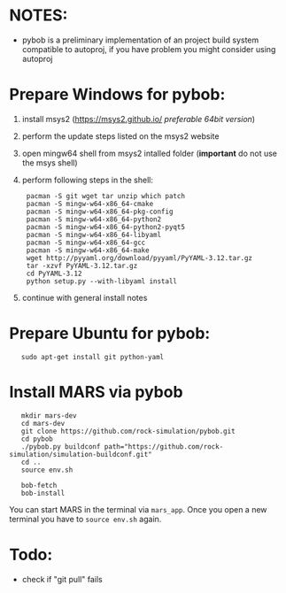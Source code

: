 # NOTES:

  - pybob is a preliminary implementation of an project build system compatible
     to autoproj, if you have problem you might consider using autoproj

# Prepare Windows for pybob:

  1. install msys2 (https://msys2.github.io/ *preferable 64bit version*)
  2. perform the update steps listed on the msys2 website
  3. open mingw64 shell from msys2 intalled folder
     (**important** do not use the msys shell)
  4. perform following steps in the shell:

          pacman -S git wget tar unzip which patch
          pacman -S mingw-w64-x86_64-cmake
          pacman -S mingw-w64-x86_64-pkg-config
          pacman -S mingw-w64-x86_64-python2
          pacman -S mingw-w64-x86_64-python2-pyqt5
          pacman -S mingw-w64-x86_64-libyaml
          pacman -S mingw-w64-x86_64-gcc
          pacman -S mingw-w64-x86_64-make
          wget http://pyyaml.org/download/pyyaml/PyYAML-3.12.tar.gz
          tar -xzvf PyYAML-3.12.tar.gz
          cd PyYAML-3.12
          python setup.py --with-libyaml install

  5. continue with general install notes

# Prepare Ubuntu for pybob:

       sudo apt-get install git python-yaml

# Install MARS via pybob

       mkdir mars-dev
       cd mars-dev
       git clone https://github.com/rock-simulation/pybob.git
       cd pybob
       ./pybob.py buildconf path="https://github.com/rock-simulation/simulation-buildconf.git"
       cd ..
       source env.sh

       bob-fetch
       bob-install

  You can start MARS in the terminal via `mars_app`.
  Once you open a new terminal you have to `source env.sh` again.
  
# Todo:
  - check if "git pull" fails
